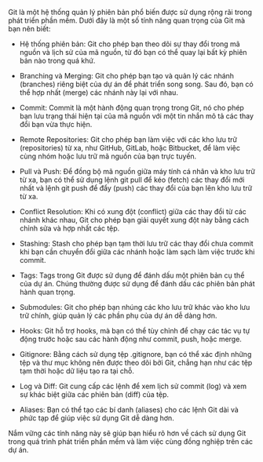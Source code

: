 Git là một hệ thống quản lý phiên bản phổ biến được sử dụng rộng rãi trong phát triển phần mềm. Dưới đây là một số tính năng quan trọng của Git mà bạn nên biết:

- Hệ thống phiên bản: Git cho phép bạn theo dõi sự thay đổi trong mã nguồn và lịch sử của mã nguồn, từ đó bạn có thể quay lại bất kỳ phiên bản nào trong quá khứ.

- Branching và Merging: Git cho phép bạn tạo và quản lý các nhánh (branches) riêng biệt của dự án để phát triển song song. Sau đó, bạn có thể hợp nhất (merge) các nhánh này lại với nhau.

- Commit: Commit là một hành động quan trọng trong Git, nó cho phép bạn lưu trạng thái hiện tại của mã nguồn với một tin nhắn mô tả các thay đổi bạn vừa thực hiện.

- Remote Repositories: Git cho phép bạn làm việc với các kho lưu trữ (repositories) từ xa, như GitHub, GitLab, hoặc Bitbucket, để làm việc cùng nhóm hoặc lưu trữ mã nguồn của bạn trực tuyến.

- Pull và Push: Để đồng bộ mã nguồn giữa máy tính cá nhân và kho lưu trữ từ xa, bạn có thể sử dụng lệnh git pull để kéo (fetch) các thay đổi mới nhất và lệnh git push để đẩy (push) các thay đổi của bạn lên kho lưu trữ từ xa.

- Conflict Resolution: Khi có xung đột (conflict) giữa các thay đổi từ các nhánh khác nhau, Git cho phép bạn giải quyết xung đột này bằng cách chỉnh sửa và hợp nhất các tệp.

- Stashing: Stash cho phép bạn tạm thời lưu trữ các thay đổi chưa commit khi bạn cần chuyển đổi giữa các nhánh hoặc làm sạch làm việc trước khi commit.

- Tags: Tags trong Git được sử dụng để đánh dấu một phiên bản cụ thể của dự án. Chúng thường được sử dụng để đánh dấu các phiên bản phát hành quan trọng.

- Submodules: Git cho phép bạn nhúng các kho lưu trữ khác vào kho lưu trữ chính, giúp quản lý các phần phụ của dự án dễ dàng hơn.

- Hooks: Git hỗ trợ hooks, mà bạn có thể tùy chỉnh để chạy các tác vụ tự động trước hoặc sau các hành động như commit, push, hoặc merge.

- Gitignore: Bằng cách sử dụng tệp .gitignore, bạn có thể xác định những tệp và thư mục không nên được theo dõi bởi Git, chẳng hạn như các tệp tạm thời hoặc dữ liệu tạo ra tại chỗ.

- Log và Diff: Git cung cấp các lệnh để xem lịch sử commit (log) và xem sự khác biệt giữa các phiên bản (diff) của tệp.

- Aliases: Bạn có thể tạo các bí danh (aliases) cho các lệnh Git dài và phức tạp để giúp việc sử dụng Git dễ dàng hơn.

Nắm vững các tính năng này sẽ giúp bạn hiểu rõ hơn về cách sử dụng Git trong quá trình phát triển phần mềm và làm việc cùng đồng nghiệp trên các dự án.
